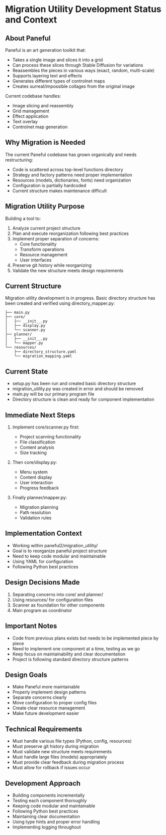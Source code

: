# Migration Utility Development Status and Context

## About Paneful
Paneful is an art generation toolkit that:
- Takes a single image and slices it into a grid
- Can process these slices through Stable Diffusion for variations
- Reassembles the pieces in various ways (exact, random, multi-scale)
- Supports layering text and effects
- Generates different types of controlnet maps
- Creates surreal/impossible collages from the original image

Current codebase handles:
- Image slicing and reassembly
- Grid management
- Effect application
- Text overlay
- Controlnet map generation

## Why Migration is Needed
The current Paneful codebase has grown organically and needs restructuring:
- Code is scattered across top-level functions directory
- Strategy and factory patterns need proper implementation
- Resources (models, dictionaries, fonts) need organization
- Configuration is partially hardcoded
- Current structure makes maintenance difficult

## Migration Utility Purpose
Building a tool to:
1. Analyze current project structure
2. Plan and execute reorganization following best practices
3. Implement proper separation of concerns:
   - Core functionality
   - Transform operations
   - Resource management
   - User interfaces
4. Preserve git history while reorganizing
5. Validate the new structure meets design requirements

## Current Structure
Migration utility development is in progress. Basic directory structure has been created and verified using directory_mapper.py:

```
├── main.py
├── core/
│   ├── __init__.py
│   ├── display.py
│   └── scanner.py
├── planner/
│   ├── __init__.py
│   └── mapper.py
└── resources/
    ├── directory_structure.yaml
    └── migration_mapping.yaml
```

## Current State
- setup.py has been run and created basic directory structure
- migration_utility.py was created in error and should be removed
- main.py will be our primary program file
- Directory structure is clean and ready for component implementation

## Immediate Next Steps
1. Implement core/scanner.py first:
   - Project scanning functionality
   - File classification
   - Content analysis
   - Size tracking

2. Then core/display.py:
   - Menu system
   - Content display
   - User interaction
   - Progress feedback

3. Finally planner/mapper.py:
   - Migration planning
   - Path resolution
   - Validation rules

## Implementation Context
- Working within paneful2/migration_utility/
- Goal is to reorganize paneful project structure
- Need to keep code modular and maintainable
- Using YAML for configuration
- Following Python best practices

## Design Decisions Made
1. Separating concerns into core/ and planner/
2. Using resources/ for configuration files
3. Scanner as foundation for other components
4. Main program as coordinator

## Important Notes
- Code from previous plans exists but needs to be implemented piece by piece
- Need to implement one component at a time, testing as we go
- Keep focus on maintainability and clear documentation
- Project is following standard directory structure patterns

## Design Goals
- Make Paneful more maintainable
- Properly implement design patterns
- Separate concerns clearly
- Move configuration to proper config files
- Create clear resource management
- Make future development easier

## Technical Requirements
- Must handle various file types (Python, config, resources)
- Must preserve git history during migration
- Must validate new structure meets requirements
- Must handle large files (models) appropriately
- Must provide clear feedback during migration process
- Must allow for rollback if issues occur

## Development Approach
- Building components incrementally
- Testing each component thoroughly
- Keeping code modular and maintainable
- Following Python best practices
- Maintaining clear documentation
- Using type hints and proper error handling
- Implementing logging throughout
